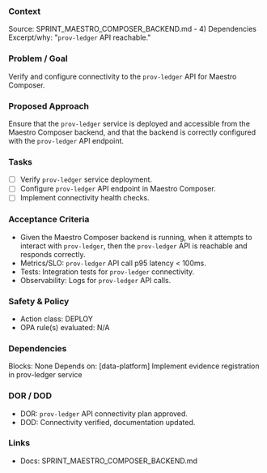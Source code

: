 ### Context
Source: SPRINT_MAESTRO_COMPOSER_BACKEND.md - 4) Dependencies
Excerpt/why: "`prov-ledger` API reachable."

### Problem / Goal
Verify and configure connectivity to the `prov-ledger` API for Maestro Composer.

### Proposed Approach
Ensure that the `prov-ledger` service is deployed and accessible from the Maestro Composer backend, and that the backend is correctly configured with the `prov-ledger` API endpoint.

### Tasks
- [ ] Verify `prov-ledger` service deployment.
- [ ] Configure `prov-ledger` API endpoint in Maestro Composer.
- [ ] Implement connectivity health checks.

### Acceptance Criteria
- Given the Maestro Composer backend is running, when it attempts to interact with `prov-ledger`, then the `prov-ledger` API is reachable and responds correctly.
- Metrics/SLO: `prov-ledger` API call p95 latency < 100ms.
- Tests: Integration tests for `prov-ledger` connectivity.
- Observability: Logs for `prov-ledger` API calls.

### Safety & Policy
- Action class: DEPLOY
- OPA rule(s) evaluated: N/A

### Dependencies
Blocks: None
Depends on: [data-platform] Implement evidence registration in prov-ledger service

### DOR / DOD
- DOR: `prov-ledger` API connectivity plan approved.
- DOD: Connectivity verified, documentation updated.

### Links
- Docs: SPRINT_MAESTRO_COMPOSER_BACKEND.md
